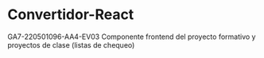 # Convertidor-React
 GA7-220501096-AA4-EV03 Componente frontend del proyecto formativo y  proyectos de clase (listas de chequeo)
